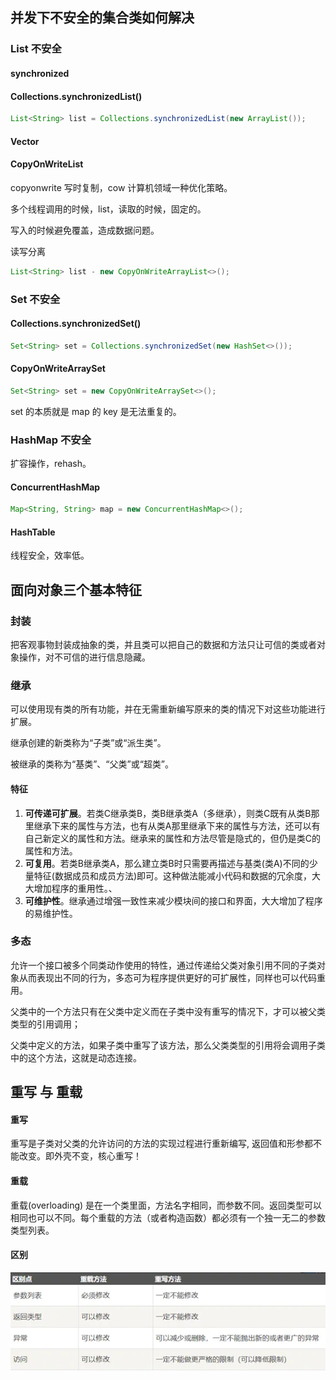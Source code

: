 ## 并发下不安全的集合类如何解决

### List 不安全

#### synchronized

#### Collections.synchronizedList()

```java
List<String> list = Collections.synchronizedList(new ArrayList());
```

#### Vector

#### CopyOnWriteList

copyonwrite 写时复制，cow 计算机领域一种优化策略。

多个线程调用的时候，list，读取的时候，固定的。

写入的时候避免覆盖，造成数据问题。

读写分离

```java
List<String> list - new CopyOnWriteArrayList<>();
```



### Set 不安全

#### Collections.synchronizedSet()

```java
Set<String> set = Collections.synchronizedSet(new HashSet<>());
```

#### CopyOnWriteArraySet

```java
Set<String> set = new CopyOnWriteArraySet<>();
```

set 的本质就是 map 的 key 是无法重复的。



### HashMap 不安全

扩容操作，rehash。

#### ConcurrentHashMap

```java
Map<String, String> map = new ConcurrentHashMap<>();
```

#### HashTable

线程安全，效率低。



## 面向对象三个基本特征

### 封装

把客观事物封装成抽象的类，并且类可以把自己的数据和方法只让可信的类或者对象操作，对不可信的进行信息隐藏。

### 继承

可以使用现有类的所有功能，并在无需重新编写原来的类的情况下对这些功能进行扩展。

继承创建的新类称为“子类”或“派生类”。

被继承的类称为“基类”、“父类”或“超类”。

#### 特征

1. **可传递可扩展**。若类C继承类B，类B继承类A（多继承），则类C既有从类B那里继承下来的属性与方法，也有从类A那里继承下来的属性与方法，还可以有自己新定义的属性和方法。继承来的属性和方法尽管是隐式的，但仍是类C的属性和方法。
2. **可复用**。若类B继承类A，那么建立类B时只需要再描述与基类(类A)不同的少量特征(数据成员和成员方法)即可。这种做法能减小代码和数据的冗余度，大大增加程序的重用性。、
3. **可维护性**。继承通过增强一致性来减少模块间的接口和界面，大大增加了程序的易维护性。

### 多态

允许一个接口被多个同类动作使用的特性，通过传递给父类对象引用不同的子类对象从而表现出不同的行为，多态可为程序提供更好的可扩展性，同样也可以代码重用。

父类中的一个方法只有在父类中定义而在子类中没有重写的情况下，才可以被父类类型的引用调用；

父类中定义的方法，如果子类中重写了该方法，那么父类类型的引用将会调用子类中的这个方法，这就是动态连接。



## 重写 与 重载

#### 重写

重写是子类对父类的允许访问的方法的实现过程进行重新编写, 返回值和形参都不能改变。即外壳不变，核心重写！

#### 重载

重载(overloading) 是在一个类里面，方法名字相同，而参数不同。返回类型可以相同也可以不同。每个重载的方法（或者构造函数）都必须有一个独一无二的参数类型列表。

#### 区别

![image-20201229164042706](issue.assets/image-20201229164042706.png)


































